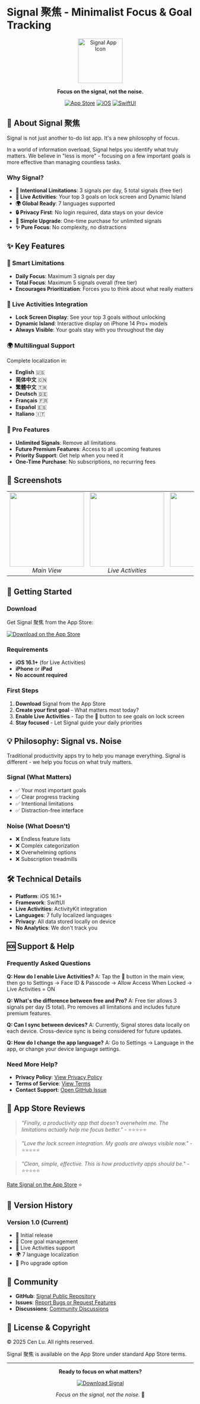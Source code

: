 # Signal 聚焦 - Minimalist Focus & Goal Tracking

<div align="center">
  <img src="https://github.com/Cen-Lu/Signal-Public/blob/main/asset/app-icon.png" width="120" height="120" alt="Signal App Icon">
  
  **Focus on the signal, not the noise.**
  
  [![App Store](https://img.shields.io/badge/App_Store-0D96F6?style=for-the-badge&logo=app-store&logoColor=white)](https://apps.apple.com/app/id6749153105)
  [![iOS](https://img.shields.io/badge/iOS-16.1+-000000?style=for-the-badge&logo=ios&logoColor=white)](https://www.apple.com/ios/)
  [![SwiftUI](https://img.shields.io/badge/SwiftUI-blue?style=for-the-badge&logo=swift&logoColor=white)](https://developer.apple.com/xcode/swiftui/)
</div>

## 🎯 About Signal 聚焦

Signal is not just another to-do list app. It's a new philosophy of focus.

In a world of information overload, Signal helps you identify what truly matters. We believe in "less is more" - focusing on a few important goals is more effective than managing countless tasks.

### Why Signal?

- **🎯 Intentional Limitations**: 3 signals per day, 5 total signals (free tier)
- **📱 Live Activities**: Your top 3 goals on lock screen and Dynamic Island
- **🌍 Global Ready**: 7 languages supported
- **🔒 Privacy First**: No login required, data stays on your device
- **💎 Simple Upgrade**: One-time purchase for unlimited signals
- **✨ Pure Focus**: No complexity, no distractions

## ✨ Key Features

### 🎯 Smart Limitations
- **Daily Focus**: Maximum 3 signals per day
- **Total Focus**: Maximum 5 signals overall (free tier)
- **Encourages Prioritization**: Forces you to think about what really matters

### 📱 Live Activities Integration
- **Lock Screen Display**: See your top 3 goals without unlocking
- **Dynamic Island**: Interactive display on iPhone 14 Pro+ models
- **Always Visible**: Your goals stay with you throughout the day

### 🌍 Multilingual Support
Complete localization in:
- **English** 🇺🇸
- **简体中文** 🇨🇳 
- **繁體中文** 🇹🇼
- **Deutsch** 🇩🇪
- **Français** 🇫🇷
- **Español** 🇪🇸
- **Italiano** 🇮🇹

### 💎 Pro Features
- **Unlimited Signals**: Remove all limitations
- **Future Premium Features**: Access to all upcoming features
- **Priority Support**: Get help when you need it
- **One-Time Purchase**: No subscriptions, no recurring fees

## 📱 Screenshots

<div align="center">
  <table>
    <tr>
      <td align="center">
        <img src="https://github.com/Cen-Lu/Signal-Public/blob/main/screenshots/main-view.png" width="200">
        <br><em>Main View</em>
      </td>
      <td align="center">
        <img src="https://github.com/Cen-Lu/Signal-Public/blob/main/screenshots/live-activity.png" width="200">
        <br><em>Live Activities</em>
      </td>
      <td align="center">
        <img src="https://github.com/Cen-Lu/Signal-Public/blob/main/screenshots/settings.png" width="200">
        <br><em>Settings</em>
      </td>
    </tr>
  </table>
</div>

## 🚀 Getting Started

### Download
Get Signal 聚焦 from the App Store:

[![Download on the App Store](https://tools.applemediaservices.com/api/badges/download-on-the-app-store/black/en-us?size=250x83)](https://apps.apple.com/app/id6749153105)

### Requirements
- **iOS 16.1+** (for Live Activities)
- **iPhone** or **iPad**
- **No account required**

### First Steps
1. **Download** Signal from the App Store
2. **Create your first goal** - What matters most today?
3. **Enable Live Activities** - Tap the 📶 button to see goals on lock screen
4. **Stay focused** - Let Signal guide your daily priorities

## 💡 Philosophy: Signal vs. Noise

Traditional productivity apps try to help you manage everything. Signal is different - we help you focus on what truly matters.

### Signal (What Matters)
- ✅ Your most important goals
- ✅ Clear progress tracking
- ✅ Intentional limitations
- ✅ Distraction-free interface

### Noise (What Doesn't)
- ❌ Endless feature lists
- ❌ Complex categorization
- ❌ Overwhelming options
- ❌ Subscription treadmills

## 🛠 Technical Details

- **Platform**: iOS 16.1+
- **Framework**: SwiftUI
- **Live Activities**: ActivityKit integration
- **Languages**: 7 fully localized languages
- **Privacy**: All data stored locally on device
- **No Analytics**: We don't track you

## 🆘 Support & Help

### Frequently Asked Questions

**Q: How do I enable Live Activities?**
A: Tap the 📶 button in the main view, then go to Settings → Face ID & Passcode → Allow Access When Locked → Live Activities = ON

**Q: What's the difference between free and Pro?**
A: Free tier allows 3 signals per day (5 total). Pro removes all limitations and includes future premium features.

**Q: Can I sync between devices?**
A: Currently, Signal stores data locally on each device. Cross-device sync is being considered for future updates.

**Q: How do I change the app language?**
A: Go to Settings → Language in the app, or change your device language settings.

### Need More Help?

- **Privacy Policy**: [View Privacy Policy](https://cen-lu.github.io/Signal-Public/privacy-policy-en.html)
- **Terms of Service**: [View Terms](https://cen-lu.github.io/Signal-Public/terms-of-service.html)
- **Contact Support**: [Open GitHub Issue](https://github.com/Cen-Lu/Signal-Public/issues)

## 🌟 App Store Reviews

> *"Finally, a productivity app that doesn't overwhelm me. The limitations actually help me focus better."* - ⭐⭐⭐⭐⭐

> *"Love the lock screen integration. My goals are always visible now."* - ⭐⭐⭐⭐⭐

> *"Clean, simple, effective. This is how productivity apps should be."* - ⭐⭐⭐⭐⭐

[Rate Signal on the App Store](https://apps.apple.com/app/id6749153105?action=write-review) ⭐

## 🔄 Version History

### Version 1.0 (Current)
- 🎉 Initial release
- 🎯 Core goal management
- 📱 Live Activities support
- 🌍 7 language localization
- 💎 Pro upgrade option

## 🤝 Community

- **GitHub**: [Signal Public Repository](https://github.com/Cen-Lu/Signal-Public)
- **Issues**: [Report Bugs or Request Features](https://github.com/Cen-Lu/Signal-Public/issues)
- **Discussions**: [Community Discussions](https://github.com/Cen-Lu/Signal-Public/discussions)

## 📜 License & Copyright

© 2025 Cen Lu. All rights reserved.

Signal 聚焦 is available on the App Store under standard App Store terms.

---

<div align="center">
  
**Ready to focus on what matters?**

[![Download Signal](https://tools.applemediaservices.com/api/badges/download-on-the-app-store/black/en-us?size=250x83)](https://apps.apple.com/app/id6749153105)

*Focus on the signal, not the noise.* 📶

</div>
